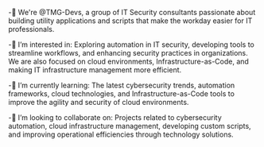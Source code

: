 -👋 We're @TMG-Devs, a group of IT Security consultants passionate about building utility applications and scripts that make the workday easier for IT professionals. 

-👀 I’m interested in: Exploring automation in IT security, developing tools to streamline workflows, and enhancing security practices in organizations. We are also focused on cloud environments, Infrastructure-as-Code, and making IT infrastructure management more efficient.

-🌱 I’m currently learning: The latest cybersecurity trends, automation frameworks, cloud technologies, and Infrastructure-as-Code tools to improve the agility and security of cloud environments.

-💞️ I’m looking to collaborate on: Projects related to cybersecurity automation, cloud infrastructure management, developing custom scripts, and improving operational efficiencies through technology solutions.

<!---
TMG-Devs/TMG-Devs is a ✨ special ✨ repository because its `README.md` (this file) appears on your GitHub profile.
You can click the Preview link to take a look at your changes.
--->
